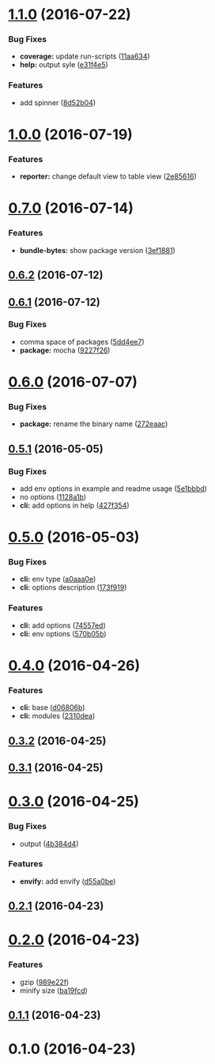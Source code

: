<a name="1.1.0"></a>
# [1.1.0](https://github.com/mkwtys/bundle-size/compare/v1.0.0...v1.1.0) (2016-07-22)


### Bug Fixes

* **coverage:** update run-scripts ([11aa634](https://github.com/mkwtys/bundle-size/commit/11aa634))
* **help:** output syle ([e31f4e5](https://github.com/mkwtys/bundle-size/commit/e31f4e5))


### Features

* add spinner ([8d52b04](https://github.com/mkwtys/bundle-size/commit/8d52b04))



<a name="1.0.0"></a>
# [1.0.0](https://github.com/mkwtys/bundle-size/compare/v0.7.0...v1.0.0) (2016-07-19)


### Features

* **reporter:** change default view to table view ([2e85616](https://github.com/mkwtys/bundle-size/commit/2e85616))



<a name="0.7.0"></a>
# [0.7.0](https://github.com/mkwtys/bundle-size/compare/v0.6.2...v0.7.0) (2016-07-14)


### Features

* **bundle-bytes:** show package version ([3ef1881](https://github.com/mkwtys/bundle-size/commit/3ef1881))



<a name="0.6.2"></a>
## [0.6.2](https://github.com/mkwtys/bundle-size/compare/v0.6.1...v0.6.2) (2016-07-12)



<a name="0.6.1"></a>
## [0.6.1](https://github.com/mkwtys/bundle-size/compare/v0.6.0...v0.6.1) (2016-07-12)


### Bug Fixes

* comma space of packages ([5dd4ee7](https://github.com/mkwtys/bundle-size/commit/5dd4ee7))
* **package:** mocha ([9227f26](https://github.com/mkwtys/bundle-size/commit/9227f26))



<a name="0.6.0"></a>
# [0.6.0](https://github.com/mkwtys/bundle-size/compare/v0.5.1...v0.6.0) (2016-07-07)


### Bug Fixes

* **package:** rename the binary name ([272eaac](https://github.com/mkwtys/bundle-size/commit/272eaac))



<a name="0.5.1"></a>
## [0.5.1](https://github.com/mkwtys/bundle-size/compare/v0.5.0...v0.5.1) (2016-05-05)


### Bug Fixes

* add env options in example and readme usage ([5e1bbbd](https://github.com/mkwtys/bundle-size/commit/5e1bbbd))
* no options ([1128a1b](https://github.com/mkwtys/bundle-size/commit/1128a1b))
* **cli:** add options in help ([427f354](https://github.com/mkwtys/bundle-size/commit/427f354))



<a name="0.5.0"></a>
# [0.5.0](https://github.com/mkwtys/bundle-size/compare/v0.4.0...v0.5.0) (2016-05-03)


### Bug Fixes

* **cli:** env type ([a0aaa0e](https://github.com/mkwtys/bundle-size/commit/a0aaa0e))
* **cli:** options description ([173f919](https://github.com/mkwtys/bundle-size/commit/173f919))


### Features

* **cli:** add options ([74557ed](https://github.com/mkwtys/bundle-size/commit/74557ed))
* **cli:** env options ([570b05b](https://github.com/mkwtys/bundle-size/commit/570b05b))



<a name="0.4.0"></a>
# [0.4.0](https://github.com/mkwtys/bundle-size/compare/v0.3.2...v0.4.0) (2016-04-26)


### Features

* **cli:** base ([d06806b](https://github.com/mkwtys/bundle-size/commit/d06806b))
* **cli:** modules ([2310dea](https://github.com/mkwtys/bundle-size/commit/2310dea))



<a name="0.3.2"></a>
## [0.3.2](https://github.com/mkwtys/bundle-size/compare/v0.3.1...v0.3.2) (2016-04-25)



<a name="0.3.1"></a>
## [0.3.1](https://github.com/mkwtys/bundle-size/compare/v0.3.0...v0.3.1) (2016-04-25)



<a name="0.3.0"></a>
# [0.3.0](https://github.com/mkwtys/bundle-size/compare/v0.2.1...v0.3.0) (2016-04-25)


### Bug Fixes

* output ([4b384d4](https://github.com/mkwtys/bundle-size/commit/4b384d4))


### Features

* **envify:** add envify ([d55a0be](https://github.com/mkwtys/bundle-size/commit/d55a0be))



<a name="0.2.1"></a>
## [0.2.1](https://github.com/mkwtys/bundle-size/compare/v0.2.0...v0.2.1) (2016-04-23)



<a name="0.2.0"></a>
# [0.2.0](https://github.com/mkwtys/bundle-size/compare/v0.1.1...v0.2.0) (2016-04-23)


### Features

* gzip ([989e22f](https://github.com/mkwtys/bundle-size/commit/989e22f))
* minify size ([ba19fcd](https://github.com/mkwtys/bundle-size/commit/ba19fcd))



<a name="0.1.1"></a>
## [0.1.1](https://github.com/mkwtys/bundle-size/compare/v0.1.0...v0.1.1) (2016-04-23)



<a name="0.1.0"></a>
# 0.1.0 (2016-04-23)



